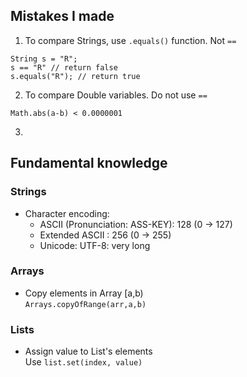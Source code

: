 




## Mistakes I made

1. To compare Strings, use `.equals()` function. Not `==`
```
String s = "R";
s == "R" // return false
s.equals("R"); // return true
```

2. To compare Double variables. Do not use `==`
```
Math.abs(a-b) < 0.0000001
```

3. 

## Fundamental knowledge



### Strings
* Character encoding:
  * ASCII (Pronunciation: ASS-KEY): 128 (0 -> 127)
  * Extended ASCII : 256 (0 -> 255)
  * Unicode: UTF-8:  very long

### Arrays  
* Copy elements in Array [a,b)  
  `Arrays.copyOfRange(arr,a,b)`


### Lists   
* Assign value to List's elements  
    Use `list.set(index, value)`
